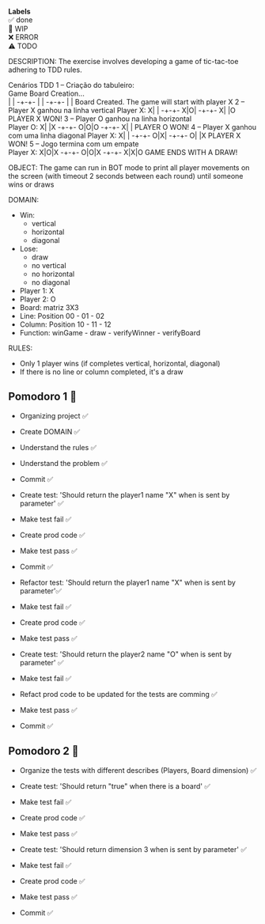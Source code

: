 **Labels**  
✅ done  
🚧 WIP  
❌ ERROR  
⚠️ TODO

DESCRIPTION:
The exercise involves developing a game of tic-tac-toe adhering to TDD rules.

Cenários TDD 
1 – Criação do tabuleiro:  
Game Board Creation...  
 | | 
-+-+- 
 | | 
-+-+- 
 | | 
Board Created. 
The game will start with player X 
2 – Player X ganhou na linha vertical 
Player X: 
X| | 
-+-+- 
X|O| 
-+-+- 
X| |O 
PLAYER X WON! 
3 – Player O ganhou na linha horizontal  
Player O: 
X| |X 
-+-+- 
O|O|O 
-+-+- 
X| | 
PLAYER O WON! 
4 – Player X ganhou com uma linha diagonal 
Player X: 
X| | 
-+-+- 
O|X| 
-+-+- 
O| |X 
PLAYER X WON! 
5 – Jogo termina com um empate  
Player X: 
X|O|X 
-+-+- 
O|O|X 
-+-+- 
X|X|O
 GAME ENDS WITH A DRAW! 
 
OBJECT:
The game can run in BOT mode to print all player movements on the screen (with timeout
2 seconds between each round) until someone wins or draws

DOMAIN:
- Win: 
    - vertical
    - horizontal
    - diagonal
- Lose:
    - draw
    - no vertical
    - no horizontal
    - no diagonal
- Player 1: X
- Player 2: O
- Board: matriz 3X3 
- Line: Position 00 - 01 - 02
- Column: Position 10 - 11 - 12
- Function: winGame - draw - verifyWinner - verifyBoard

RULES:
- Only 1 player wins (if completes vertical, horizontal, diagonal)
- If there is no line or column completed, it's a draw

## Pomodoro 1 🍅
- Organizing project ✅ 
- Create DOMAIN ✅ 
- Understand the rules ✅ 
- Understand the problem ✅ 
- Commit ✅ 

- Create test: 'Should return the player1 name "X" when is sent by parameter' ✅ 
- Make test fail ✅ 
- Create prod code ✅ 
- Make test pass ✅ 
- Commit ✅ 

- Refactor test: 'Should return the player1 name "X" when is sent by parameter'✅
- Make test fail ✅ 
- Create prod code ✅ 
- Make test pass ✅ 
- Create test: 'Should return the player2 name "O" when is sent by parameter' ✅ 
- Make test fail ✅ 
- Refact prod code to be updated for the tests are comming ✅ 
- Make test pass ✅ 
- Commit ✅ 

## Pomodoro 2 🍅
- Organize the tests with different describes (Players, Board dimension) ✅ 
- Create test: 'Should return "true" when there is a board' ✅ 
- Make test fail ✅ 
- Create prod code ✅ 
- Make test pass ✅ 

- Create test: 'Should return dimension 3 when is sent by parameter' ✅ 
- Make test fail ✅ 
- Create prod code ✅ 
- Make test pass ✅  
- Commit ✅  

